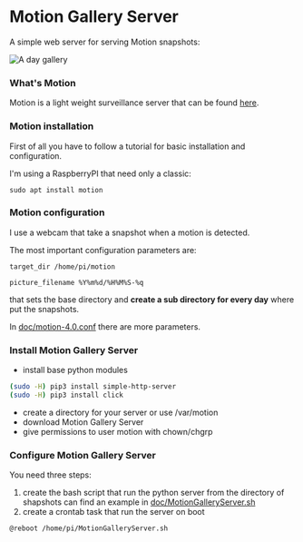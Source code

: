 # Motion Gallery Server

A simple web server for serving Motion snapshots:

![A day gallery](imgs/motion_day_gallery.gif)

### What's Motion
Motion is a light weight surveillance server that can be found [here](https://motion-project.github.io/).
 
### Motion installation

First of all you have to follow a tutorial for basic installation and configuration.

I'm using a RaspberryPI that need only a classic:

	sudo apt install motion
	
### Motion configuration

I use a webcam that take a snapshot when a motion is detected.

The most important configuration parameters are:

	target_dir /home/pi/motion

	picture_filename %Y%m%d/%H%M%S-%q
	
that sets the base directory and **create a sub directory for every day** where put the snapshots.

In [doc/motion-4.0.conf](doc/motion-4.0.conf) there are more parameters.

### Install Motion Gallery Server

- install base python modules
```bash
(sudo -H) pip3 install simple-http-server
(sudo -H) pip3 install click
```
	 
- create a directory for your server or use /var/motion
- download Motion Gallery Server
- give permissions to user motion with chown/chgrp	

### Configure Motion Gallery Server
You need three steps:

1. create the bash script that run the python server from the directory of shapshots
can find an example in [doc/MotionGalleryServer.sh](doc/MotionGalleryServer.sh)
2. create a crontab task that run the server on boot
```bash
@reboot	/home/pi/MotionGalleryServer.sh
```
